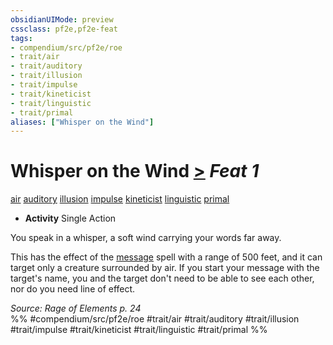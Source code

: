 ```yaml
---
obsidianUIMode: preview
cssclass: pf2e,pf2e-feat
tags:
- compendium/src/pf2e/roe
- trait/air
- trait/auditory
- trait/illusion
- trait/impulse
- trait/kineticist
- trait/linguistic
- trait/primal
aliases: ["Whisper on the Wind"]
---
```

# Whisper on the Wind  [>](chapter-9-playing-the-game.md#Actions "Single Action") *Feat 1*  
[air](air.md "Air Energy & Element Trait")  [auditory](auditory.md "Auditory Effect Trait")  [illusion](illusion.md "Illusion School Trait")  [impulse](impulse-roe.md "Impulse Action & Ability Trait")  [kineticist](kineticist-roe.md "Kineticist Class Trait")  [linguistic](linguistic.md "Linguistic Effect Trait")  [primal](primal.md "Primal Tradition Trait")  

- **Activity** Single Action

You speak in a whisper, a soft wind carrying your words far away.

This has the effect of the [message](message.md) spell with a range of 500 feet, and it can target only a creature surrounded by air. If you start your message with the target's name, you and the target don't need to be able to see each other, nor do you need line of effect.

*Source: Rage of Elements p. 24*  
%% #compendium/src/pf2e/roe #trait/air #trait/auditory #trait/illusion #trait/impulse #trait/kineticist #trait/linguistic #trait/primal %%